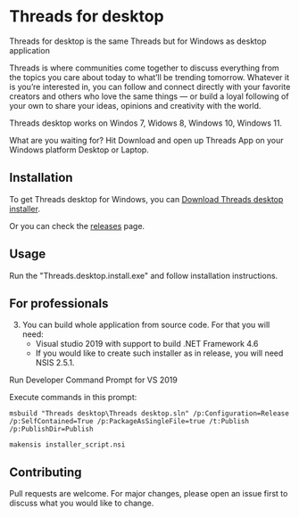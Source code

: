 # Threads for desktop

Threads for desktop is the same Threads but for Windows as desktop application

Threads is where communities come together to discuss everything from the topics you care about today to what’ll be trending tomorrow. Whatever it is you’re interested in, you can follow and connect directly with your favorite creators and others who love the same things — or build a loyal following of your own to share your ideas, opinions and creativity with the world.

Threads desktop works on Windos 7, Widows 8, Windows 10, Windows 11.

What are you waiting for? Hit Download and open up Threads App on your Windows platform Desktop or Laptop.

## Installation

To get Threads desktop for Windows, you can [Download Threads desktop installer](https://github.com/OlegMatuykin/threads-desktop/releases/download/v1.0.0/Threads.desktop.install.exe).

Or you can check the [releases](https://github.com/OlegMatuykin/threads-desktop/releases) page.

## Usage

Run the "Threads.desktop.install.exe" and follow installation instructions.

## For professionals

3.   You can build whole application from source code. For that you will need:
     - Visual studio 2019 with support to build .NET Framework 4.6
     - If you would like to create such installer as in release, you will need NSIS 2.5.1.

Run Developer Command Prompt for VS 2019

Execute commands in this prompt:

```
msbuild "Threads desktop\Threads desktop.sln" /p:Configuration=Release /p:SelfContained=True /p:PackageAsSingleFile=true /t:Publish /p:PublishDir=Publish

makensis installer_script.nsi
```


## Contributing

Pull requests are welcome. For major changes, please open an issue first
to discuss what you would like to change.
